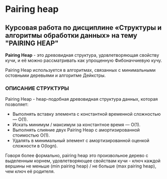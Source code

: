 # Pairing heap

## Курсовая работа по дисциплине «Структуры и алгоритмы обработки данных» на тему "PAIRING HEAP"

**Pairing Heap** - это древовидная структура, удовлетворяющая свойству кучи, и её
можно рассматривать как упрощенную Фибоначчиевую кучу.

Pairing Heap используется в алгоритмах, связанных с минимальными остовными
деревьями и алгоритме Дейкстры.

### ОПИСАНИЕ СТРУКТУРЫ

Pairing Heap - heap-подобная древовидная структура данных, которая позволяет:

- Выполнять вставку элемента с константной временной сложностью — O(1).
- Искать минимум / максимум за константное время — O(1).
- Выполнять слияние двух Pairing Heap с амортизированной стоимостью O(1).
- Удалять в минимальный элемент с амортизированной оценкой сложности в O(logn).

Говоря более формально, pairing heap это произвольное дерево с выделенным корнем,
удовлетворяющее свойствам кучи - ключ каждой вершины не меньше (min pairing
heap) / не больше (max pairing heap), чем ключ её родителя.
